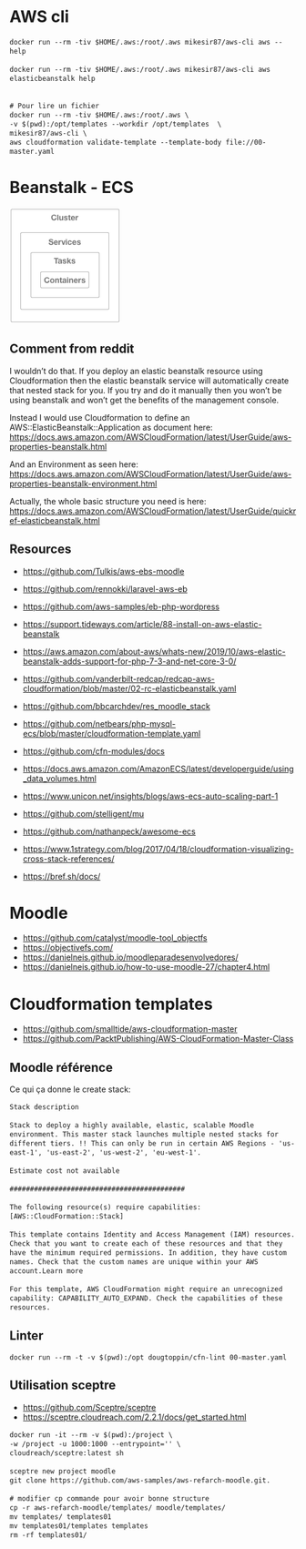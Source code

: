 # AWS cli
```
docker run --rm -tiv $HOME/.aws:/root/.aws mikesir87/aws-cli aws --help

docker run --rm -tiv $HOME/.aws:/root/.aws mikesir87/aws-cli aws elasticbeanstalk help


# Pour lire un fichier 
docker run --rm -tiv $HOME/.aws:/root/.aws \
-v $(pwd):/opt/templates --workdir /opt/templates  \
mikesir87/aws-cli \
aws cloudformation validate-template --template-body file://00-master.yaml

```

# Beanstalk - ECS

![ECS overview](assets/cluster-ecs.png)

## Comment from reddit
I wouldn’t do that. If you deploy an elastic beanstalk resource using Cloudformation then the elastic beanstalk service will automatically create that nested stack for you. If you try and do it manually then you won’t be using beanstalk and won’t get the benefits of the management console.

Instead I would use Cloudformation to define an AWS::ElasticBeanstalk::Application as document here: https://docs.aws.amazon.com/AWSCloudFormation/latest/UserGuide/aws-properties-beanstalk.html

And an Environment as seen here: https://docs.aws.amazon.com/AWSCloudFormation/latest/UserGuide/aws-properties-beanstalk-environment.html

Actually, the whole basic structure you need is here: https://docs.aws.amazon.com/AWSCloudFormation/latest/UserGuide/quickref-elasticbeanstalk.html

## Resources

- https://github.com/Tulkis/aws-ebs-moodle
- https://github.com/rennokki/laravel-aws-eb
- https://github.com/aws-samples/eb-php-wordpress
- https://support.tideways.com/article/88-install-on-aws-elastic-beanstalk
- https://aws.amazon.com/about-aws/whats-new/2019/10/aws-elastic-beanstalk-adds-support-for-php-7-3-and-net-core-3-0/
- https://github.com/vanderbilt-redcap/redcap-aws-cloudformation/blob/master/02-rc-elasticbeanstalk.yaml

- https://github.com/bbcarchdev/res_moodle_stack
- https://github.com/netbears/php-mysql-ecs/blob/master/cloudformation-template.yaml
- https://github.com/cfn-modules/docs
- https://docs.aws.amazon.com/AmazonECS/latest/developerguide/using_data_volumes.html
- https://www.unicon.net/insights/blogs/aws-ecs-auto-scaling-part-1

- https://github.com/stelligent/mu
- https://github.com/nathanpeck/awesome-ecs

- https://www.1strategy.com/blog/2017/04/18/cloudformation-visualizing-cross-stack-references/

- https://bref.sh/docs/

# Moodle
- https://github.com/catalyst/moodle-tool_objectfs
- https://objectivefs.com/
- https://danielneis.github.io/moodleparadesenvolvedores/
- https://danielneis.github.io/how-to-use-moodle-27/chapter4.html

# Cloudformation templates

- https://github.com/smalltide/aws-cloudformation-master
- https://github.com/PacktPublishing/AWS-CloudFormation-Master-Class

## Moodle référence
Ce qui ça donne le create stack:
```
Stack description

Stack to deploy a highly available, elastic, scalable Moodle environment. This master stack launches multiple nested stacks for different tiers. !! This can only be run in certain AWS Regions - 'us-east-1', 'us-east-2', 'us-west-2', 'eu-west-1'.

Estimate cost not available

###########################################

The following resource(s) require capabilities: [AWS::CloudFormation::Stack]

This template contains Identity and Access Management (IAM) resources. Check that you want to create each of these resources and that they have the minimum required permissions. In addition, they have custom names. Check that the custom names are unique within your AWS account.Learn more

For this template, AWS CloudFormation might require an unrecognized capability: CAPABILITY_AUTO_EXPAND. Check the capabilities of these resources.
```

## Linter


```
docker run --rm -t -v $(pwd):/opt dougtoppin/cfn-lint 00-master.yaml
```



## Utilisation sceptre

- https://github.com/Sceptre/sceptre
- https://sceptre.cloudreach.com/2.2.1/docs/get_started.html

```
docker run -it --rm -v $(pwd):/project \
-w /project -u 1000:1000 --entrypoint='' \
cloudreach/sceptre:latest sh

sceptre new project moodle
git clone https://github.com/aws-samples/aws-refarch-moodle.git.

# modifier cp commande pour avoir bonne structure
cp -r aws-refarch-moodle/templates/ moodle/templates/
mv templates/ templates01
mv templates01/templates templates
rm -rf templates01/
```
